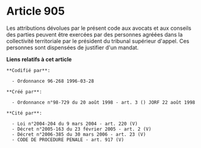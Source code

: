 # Article 905

Les attributions dévolues par le présent code aux avocats et aux conseils des parties peuvent être exercées par des personnes
agréées dans la collectivité territoriale par le président du tribunal supérieur d'appel. Ces personnes sont dispensées de
justifier d'un mandat.

**Liens relatifs à cet article**

	**Codifié par**:

	  - Ordonnance 96-268 1996-03-28

	**Créé par**:

	  - Ordonnance n°98-729 du 20 août 1998 - art. 3 () JORF 22 août 1998

	**Cité par**:

	  - Loi n°2004-204 du 9 mars 2004 - art. 220 (V)
	  - Décret n°2005-163 du 23 février 2005 - art. 2 (V)
	  - Décret n°2006-385 du 30 mars 2006 - art. 23 (V)
	  - CODE DE PROCEDURE PENALE - art. 917 (V)
